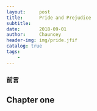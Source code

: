 ```yaml
---
layout:     post   				    
title:      Pride and Prejudice				
subtitle:   
date:       2018-09-01 				
author:     Chauncey 						
header-img: img/pride.jfif 	
catalog: true 						
tags:							
    - 
---
```


### 前言

##                                              Chapter one
